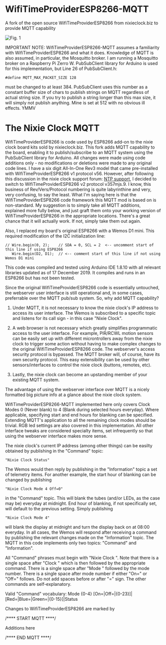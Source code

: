 # WifiTimeProviderESP8266-MQTT
A fork of the open source WifiTimeProviderESP8266 from nixieclock.biz to provide MQTT capability

![Fig. 1](https://user-images.githubusercontent.com/10426316/71139162-3d0f3400-21c2-11ea-9c2f-b54d4ca77836.png)

IMPORTANT NOTE: WifiTimeProviderESP8266-MQTT assumes a familiarity with WifiTimeProviderESP8266 and what it does. Knowledge of MQTT is also assumed, in particular, the Mosquitto broker. I am running a Mosquitto broker on a Raspberry Pi Zerro W. PubSubClient library for Arduino is used for this implementation, but Line 26 of PubSubClient.h:

    #define MQTT_MAX_PACKET_SIZE 128 

must be changed to at least 384. PubSubClient uses this number as a constant buffer size of chars to publish strings on MQTT regardless of actual string size. If you try to publish a string longer than this max size, it will simply not publish anything. Mine is set at 512 with no obvious ill effects. YMMV

# The Nixie Clock MQTT

WifiTimeProviderESP8266 is code used by ESP8266 add-on to the nixie clock board kits sold by nixieclock.biz. This fork adds MQTT capability to the board, enabling it to publish/subscribe to an MQTT system using the PubSubClient library for Arduino. All changes were made using code additions only - no modifications or deletions were made to any original code lines. I have a six digit All-In-One Rev3 model that came pre-installed with WifiTimeProviderESP8266 v1 protocol v56. However, after following this discussion in the nixie clock support forum: [NTP support](https://www.tubeclockdb.com/forum/12-arduino-nixie-clock-kit-support-forum/7690-ntp-based-wifi-time-for-v1-clocks), I decided to switch to WifiTimeProviderESP8266 v2 protocol v357mjs.9. I know, this business of Rev/Vers/Protocol numbering is quite labyrinthine and very, very confusing, to say the least. What I'm saying here is that the WifiTimeProviderESP8266 code framework this MQTT mod is based on is non-standard. My suggestion is to simply take all MQTT additions, explained more fully below, and just graft them onto your working version of WifiTimeProviderESP8266 in the appropriate locations. There's a great chance that it will actually work. If not, simply take them out again.

Also, I replaced my board's original ESP8266 with a Wemos D1 mini. This required modification of the I2C initialization line:

    // Wire.begin(0, 2);    // SDA = 0, SCL = 2  <-- uncomment start of this line if using ESP8266
       Wire.begin(D2, D1);  // <-- comment start of this line if not using Wemos D1 mini
   
This code was compiled and tested using Arduino IDE 1.8.10 with all relevant libraries updated as of 17 December 2019. It compiles and runs in an ESP8266 but has not been tested.

Since the original WifiTimeProviderESP8266 code is essentially untouched, the webserver user interface is still operational and, in some cases, preferrable over the MQTT pub/sub system. So, why add MQTT capability?

1.  Under MQTT, it is not necessary to know the nixie clock's IP address to access its user interface. The Wemos is subscribed to a specific topic and listens for its call sign - in this case "Nixie Clock".
    
2.  A web browser is not necessary which greatly simplifies programmatic access to the user interface. For example, PIR/RCWL motion sensors can be easily set up with different microntrollers away from the nixie clock to trigger some action without having to make complex changes to the original WifiTimeProviderESP8266 code. The webserver's access security protocol is bypassed. The MQTT broker will, of course, have its own security protocol. This easy extensibility can be used by other sensors/interfaces to control the nixie clock (buttons, remotes, etc).
    
3.  Lastly, the nixie clock can become an upstanding member of your existing MQTT system. 
    
The advantage of using the webserver interface over MQTT is a nicely formatted big picture info at a glance about the nixie clock system. 

WifiTimeProviderESP8266-MQTT implemented here only covers Clock Modes 0 (Never blank) to 4 (Blank during selected hours everyday). Where applicable, specifying start and end hours for blanking can be specified. Extending MQTT's application to all the remaining clock modes should be trivial. RGB led settings are also covered in this implementation. All other interface tweaks are considered specialty items, set infrequently so that using the webserver interface makes more sense. 

The nixie clock's current IP address (among other things) can be easilty obtained by publishing in the "Command" topic:

    "Nixie Clock Status"
    
The Wemos would then reply by publishing in the "Information" topic a set of telemetry items. For another example, the start hour of blanking can be changed by publishing 

    "Nixie Clock Mode 4 Off=0"

in the "Command" topic. This will blank the tubes (and/or LEDs, as the case may be) everyday at midnight. End hour of blanking, if not specifically set, will default to the previous setting. Simply publishing 

    "Nixie Clock Mode 4"
    
will blank the display at midnight and turn the display back on at 08:00 everyday. In all cases, the Wemos will respond after receiving a command by publishing the relevant changes made on the "Information" topic. The MQTT in this code implements only two topics: "Command" and "Information". 

All "Command" phrases must begin with "Nixie Clock ". Note that there is a single space after "Clock " which is then followed by the appropriate command. There is a single space after "Mode " followed by the mode number. There is a single space after mode number if either "On=" or "Off=" follows. Do not add spaces before or after "=" sign. The other commands are self-explanatory.

Valid "Command" vocabulary: Mode {0-4} [On=|Off=|{0-23}]|[Red=|Blue=|Green=|{0-15}]|Status

Changes to WifiTimeProviderESP8266 are marked by 

/**** START MQTT ****/ 

Additions here

/**** END MQTT ****/
